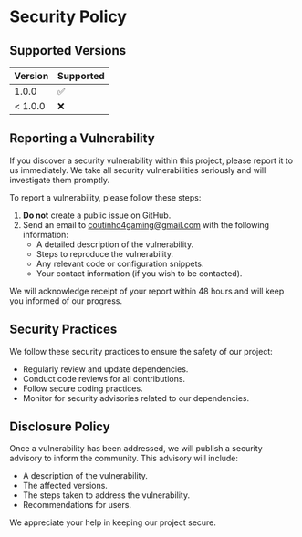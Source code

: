 # Security Policy

## Supported Versions

| Version | Supported          |
| ------- | ------------------ |
| 1.0.0   | :white_check_mark: |
| < 1.0.0 | :x:                |

## Reporting a Vulnerability

If you discover a security vulnerability within this project, please report it to us immediately. We take all security vulnerabilities seriously and will investigate them promptly.

To report a vulnerability, please follow these steps:

1. **Do not** create a public issue on GitHub.
2. Send an email to <coutinho4gaming@gmail.com> with the following information:
    * A detailed description of the vulnerability.
    * Steps to reproduce the vulnerability.
    * Any relevant code or configuration snippets.
    * Your contact information (if you wish to be contacted).

We will acknowledge receipt of your report within 48 hours and will keep you informed of our progress.

## Security Practices

We follow these security practices to ensure the safety of our project:

* Regularly review and update dependencies.
* Conduct code reviews for all contributions.
* Follow secure coding practices.
* Monitor for security advisories related to our dependencies.

## Disclosure Policy

Once a vulnerability has been addressed, we will publish a security advisory to inform the community. This advisory will include:

* A description of the vulnerability.
* The affected versions.
* The steps taken to address the vulnerability.
* Recommendations for users.

We appreciate your help in keeping our project secure.
